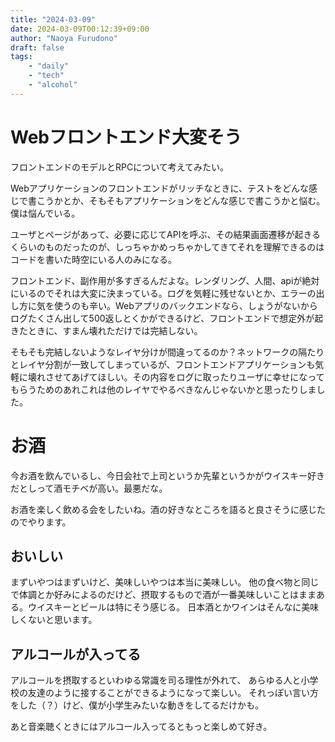 ```yaml
---
title: "2024-03-09"
date: 2024-03-09T00:12:39+09:00
author: "Naoya Furudono"
draft: false
tags:
    - "daily"
    - "tech"
    - "alcohol"
---
```


# Webフロントエンド大変そう

フロントエンドのモデルとRPCについて考えてみたい。

Webアプリケーションのフロントエンドがリッチなときに、テストをどんな感じで書こうかとか、そもそもアプリケーションをどんな感じで書こうかと悩む。
僕は悩んでいる。

ユーザとページがあって、必要に応じてAPIを呼ぶ、その結果画面遷移が起きるくらいのものだったのが、しっちゃかめっちゃかしてきてそれを理解できるのはコードを書いた時空にいる人のみになる。

フロントエンド、副作用が多すぎるんだよな。レンダリング、人間、apiが絶対にいるのでそれは大変に決まっている。ログを気軽に残せないとか、エラーの出し方に気を使うのも辛い。Webアプリのバックエンドなら、しょうがないからログたくさん出して500返しとくかができるけど、フロントエンドで想定外が起きたときに、すまん壊れただけでは完結しない。

そもそも完結しないようなレイヤ分けが間違ってるのか？ネットワークの隔たりとレイヤ分割が一致してしまっているが、フロントエンドアプリケーションも気軽に壊れさせてあげてほしい。その内容をログに取ったりユーザに幸せになってもらうためのあれこれは他のレイヤでやるべきなんじゃないかと思ったりしました。

# お酒

今お酒を飲んでいるし、今日会社で上司というか先輩というかがウイスキー好きだとしって酒モチベが高い。最悪だな。

お酒を楽しく飲める会をしたいね。酒の好きなところを語ると良さそうに感じたのでやります。

## おいしい

まずいやつはまずいけど、美味しいやつは本当に美味しい。
他の食べ物と同じで体調とか好みによるのだけど、摂取するもので酒が一番美味しいことはままある。ウイスキーとビールは特にそう感じる。
日本酒とかワインはそんなに美味しくないと思います。

## アルコールが入ってる

アルコールを摂取するといわゆる常識を司る理性が外れて、
あらゆる人と小学校の友達のように接することができるようになって楽しい。
それっぽい言い方をした（？）けど、僕が小学生みたいな動きをしてるだけかも。

あと音楽聴くときにはアルコール入ってるともっと楽しめて好き。


